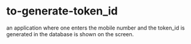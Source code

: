 # to-generate-token_id
an application where one enters the mobile number and the token_id is generated in the database is shown on the screen.
